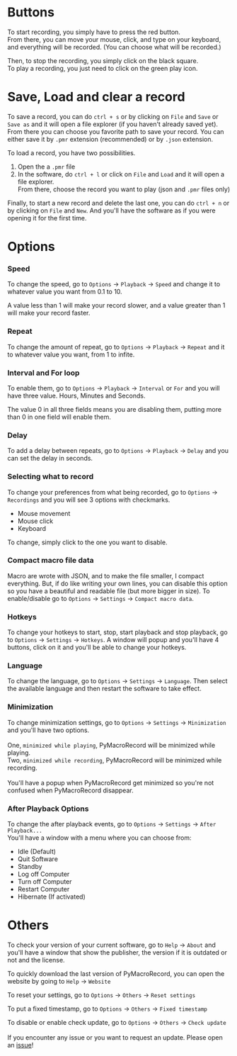 
# Buttons

To start recording, you simply have to press the red button.\
From there, you can move your mouse, click, and type on your keyboard, and everything will be recorded. (You can choose what will be recorded.)


Then, to stop the recording, you simply click on the black square.\
To play a recording, you just need to click on the green play icon.

# Save, Load and clear a record
To save a record, you can do `ctrl + s` or by clicking on `File` and `Save` or `Save as` and it will open a file explorer (if you haven't already saved yet).
From there you can choose you favorite path to save your record. You can either save it by `.pmr` extension (recommended) or by `.json` extension.

To load a record, you have two possibilities.
1. Open the a `.pmr` file
2. In the software, do `ctrl + l` or click on `File` and `Load` and it will open a file explorer.\
From there, choose the record you want to play (json and `.pmr` files only)

Finally, to start a new record and delete the last one, you can do `ctrl + n` or by clicking on `File` and `New`.
And you'll have the software as if you were opening it for the first time.

# Options

### Speed
To change the speed, go to `Options` -> `Playback` -> `Speed` and change it to whatever value you want from 0.1 to 10.

A value less than 1 will make your record slower, and a value greater than 1 will make your record faster.


### Repeat
To change the amount of repeat, go to `Options` -> `Playback` -> `Repeat` and it to whatever value you want, from 1 to infite.

### Interval and For loop
To enable them, go to `Options` -> `Playback` -> `Interval` or `For` and you will have three value. Hours, Minutes and Seconds. 

The value 0 in all three fields means you are disabling them, putting more than 0 in one field will enable them.

### Delay
To add a delay between repeats, go to `Options` -> `Playback` -> `Delay` and you can set the delay in seconds.


### Selecting what to record
To change your preferences from what being recorded, go to `Options` -> `Recordings` and you will see 3 options with checkmarks.

* Mouse movement
* Mouse click
* Keyboard

To change, simply click to the one you want to disable.

### Compact macro file data
Macro are wrote with JSON, and to make the file smaller, I compact everything. But, if do like writing your own lines, you can disable this option so you have a beautiful and readable file (but more bigger in size).
To enable/disable go to `Options` -> `Settings` -> `Compact macro data`.

### Hotkeys

To change your hotkeys to start, stop, start playback and stop playback, go to `Options` -> `Settings` -> `Hotkeys`.
A window will popup and you'll have 4 buttons, click on it and you'll be able to change your hotkeys.

### Language

To change the language, go to `Options` -> `Settings` -> `Language`.
Then select the available language and then restart the software to take effect.

### Minimization
To change minimization settings, go to `Options` -> `Settings` -> `Minimization` and you'll have two options.
\
\
One, `minimized while playing`, PyMacroRecord will be minimized while playing.
\
Two, `minimized while recording`, PyMacroRecord will be minimized while recording.
\
\
You'll have a popup when PyMacroRecord get minimized so you're not confused when PyMacroRecord disappear.

### After Playback Options
To change the after playback events, go to `Options` -> `Settings` -> `After Playback...`
\
You'll have a window with a menu where you can choose from:
* Idle (Default)
* Quit Software
* Standby
* Log off Computer
* Turn off Computer
* Restart Computer
* Hibernate (If activated)

# Others

To check your version of your current software, go to `Help` -> `About` and you'll have a window that show the publisher, the version if it is outdated or not and the license.

To quickly download the last version of PyMacroRecord, you can open the website by going to `Help` -> `Website` 

To reset your settings, go to `Options` -> `Others` -> `Reset settings`

To put a fixed timestamp, go to `Options` -> `Others` -> `Fixed timestamp`


To disable or enable check update, go to `Options` -> `Others` -> `Check update`
\
\
If you encounter any issue or you want to request an update. Please open an [issue](https://github.com/LOUDO56/PyMacroRecord/issues)!



